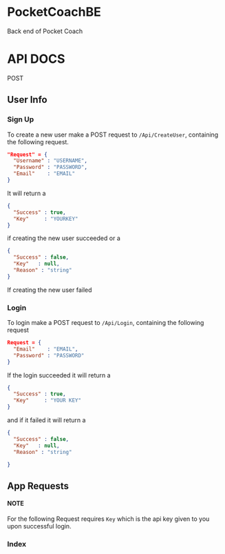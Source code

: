 # PocketCoachBE
Back end of Pocket Coach


# API DOCS
POST
## User Info

### Sign Up
To create a new user make a POST request to  `/Api/CreateUser`, containing the following request.
```json
"Request" = {
  "Username" : "USERNAME",
  "Password" : "PASSWORD",
  "Email"    : "EMAIL"
}
```
It will return a
```json
{
  "Success" : true,
  "Key"     : "YOURKEY"
}
```
if creating the new user succeeded or a
```json
{
  "Success" : false,
  "Key"   : null,
  "Reason" : "string"
}
```
If creating the new user failed

### Login
To login make a POST request to `/Api/Login`, containing the following request
```json
Request = {
  "Email"    : "EMAIL",
  "Password" : "PASSWORD"
}
```
If the login succeeded it will return a
```json
{
  "Success" : true,
  "Key"     : "YOUR KEY"
}
```
and if it failed it will return a
```json
{
  "Success" : false,
  "Key"   : null,
  "Reason" : "string"

}
```

## App Requests

#### NOTE
For the following Request requires `Key` which is the api key given to you upon successful login.

### Index
